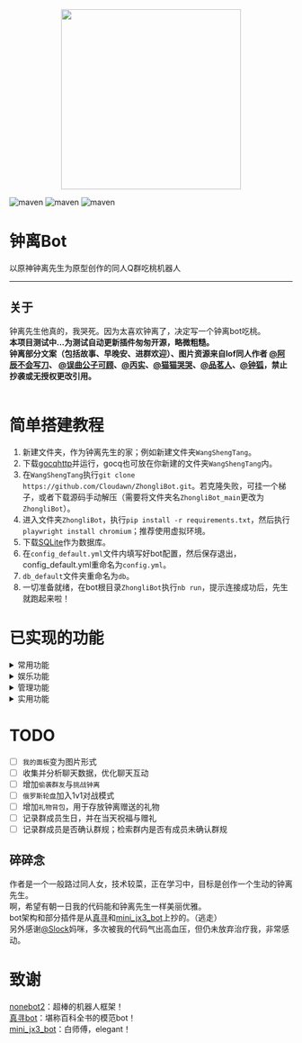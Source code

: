 <div align=center><img width="320" height="320" src="https://s2.loli.net/2022/07/28/ijPWQzoX1rCVOme.jpg"/></div>

![maven](https://img.shields.io/badge/python-3.10%2B-blue)
![maven](https://img.shields.io/badge/nonebot-2.0.0b4-yellow)
![maven](https://img.shields.io/badge/go--cqhttp-1.0.0-red)

 # 钟离Bot
 以原神钟离先生为原型创作的同人Q群吃桃机器人<br>
 ****
 
 ## 关于
  钟离先生他真的，我哭死。因为太喜欢钟离了，决定写一个钟离bot吃桃。<br>
 **本项目测试中...为测试自动更新插件匆匆开源，略微粗糙。**<br>
 **钟离部分文案（包括故事、早晚安、进群欢迎）、图片资源来自lof同人作者 [@阿辰不会写刀](https://whz0508.lofter.com)、 [@误曲公子可顾](https://wuqugongzikegu.lofter.com)、[@丙实](https://tuzimulang.lofter.com)、[@猫猫哭哭](https://moraxmywife.lofter.com)、[@品茗人](https://pinmingren.lofter.com/)、[@钟狐](https://huidanqing464.lofter.com)，禁止抄袭或无授权更改引用。**<br><br>
 
 
# 简单搭建教程
1. 新建文件夹，作为钟离先生的家；例如新建文件夹``WangShengTang``。
2. 下载[gocqhttp](https://docs.go-cqhttp.org/)并运行，gocq也可放在你新建的文件夹``WangShengTang``内。
3. 在``WangShengTang``执行``git clone https://github.com/Cloudawn/ZhongliBot.git``。若克隆失败，可挂一个梯子，或者下载源码手动解压（需要将文件夹名``ZhongliBot_main``更改为``ZhongliBot``）。
4. 进入文件夹``ZhongliBot``，执行``pip install -r requirements.txt``，然后执行``playwright install chromium``；推荐使用虚拟环境。
5. 下载[SQLite](https://www.sqlite.org/index.html)作为数据库。
6. 在``config_default.yml``文件内填写好bot配置，然后保存退出，config_default.yml重命名为``config.yml``。
7. ``db_default``文件夹重命名为``db``。
8. 一切准备就绪，在bot根目录``ZhongliBot``执行``nb run``，提示连接成功后，先生就跑起来啦！ <br>
 

# 已实现的功能
<details>
<summary>常用功能</summary>
 
- [x] 使用本地词库进行日常聊天
- [x] 以好感度作为分级的~~吃桃~~日常互动；如``亲亲``，``抱抱``，``贴贴``，``摸摸``
- [x] 富文本消息回复，包括语音/图片/图文/视频等~~所以resources很大~~
- [x] 昵称系统，使用``先生叫我xx``后，以后都会这样称呼你
- [x] 进群欢迎
- [x] 随机发送一张钟离照片
- [x] 色色禁言——不可以不敬仙师！
- [x] ``钟离讲故事``，随机发送一段文字或语音故事
- [x] ``钟离生草``，随机发送一张草元素含量丰富的图片
- [x] ``旅途见闻``，随机发送一张原神图片；男角色居多
- [x] ``今天吃什么``，``中午吃什么``，``晚上吃什么``，``夜宵吃什么``
 
</details>

<details>
<summary>娱乐功能</summary>
 
- [x] 头像表情包制作，来自[noneplugin/nonebot-plugin-petpet](https://github.com/noneplugin/nonebot-plugin-petpet)
- [x] 日常签到，获取升级经验值和原石
- [x] 个人面板，包括攻击、血量、双暴、速度等
- [x] 俄罗斯轮盘小游戏，包括 ``单人模式``和``多人模式``
- [x] coc跑团骰，.rxdy，抄的[abrahum/nonebot_plugin_cocdicer](https://github.com/abrahum/nonebot_plugin_cocdicer)
- [x] emoj合成，抄的[noneplugin/nonebot-plugin-emojimix](https://github.com/noneplugin/nonebot-plugin-emojimix)
- [x] ai绘画，来自[noneplugin/nonebot-plugin-drawer](https://github.com/CrazyBoyM/nonebot-plugin-drawer)
 
</details>

<details>
<summary>管理功能</summary>
 
### 群管理
- [x] 设置群头衔、群管理（需钟离是群主）
- [x] 被辱骂后告状
- [x] ``禁言@xx 60``、``解禁@xx``、``踢出@xx``，感谢[yzyyz1387/nonebot_plugin_admin](https://github.com/yzyyz1387/nonebot_plugin_admin)提供的方法
- [x] 发送加群申请者信息至群内
- [x] 刷屏禁言

### bot管理
- [x] ``[打开|关闭] xx``：控制插件开关状态
- [x] ``先生[休息|醒醒]``：控制bot全局开关状态
- [x] ``滴滴xxx``：向bot管理发送消息
- [x] ``同意好友``,``删除好友``，``同意入群``，``退群``
- [x] ``广播``：向bot所在群广播消息 （容易风控，尽量别用）
 
</details>

<details>
<summary>实用功能</summary>
 
- [x] 简洁的点歌功能，来自[noneplugin/nonebot-plugin-simplemusic](https://github.com/noneplugin/nonebot-plugin-simplemusic)
- [x] 学词，并记录到词库中，抄的[kexue-z/nonebot-plugin-word-bank2](https://github.com/kexue-z/nonebot-plugin-word-bank2)
- [x] 多语种翻译，来自[@bingyue](https://github.com/bingqiu456)
- [x] 疫情查询，包括查疫情地区，查出行政策等，来自[@bingyue](https://github.com/bingqiu456)；移植了[@SlightDust](https://github.com/SlightDust/yiqing_HoshinoBot)佬的出行政策查询
 
</details>

# TODO
- [ ] ``我的面板``变为图片形式
- [ ] 收集并分析聊天数据，优化聊天互动
- [ ] 增加``偷袭群友``与``挑战钟离``
- [ ] ``俄罗斯轮盘``加入1v1对战模式
- [ ] 增加``礼物背包``，用于存放钟离赠送的礼物
- [ ] 记录群成员生日，并在当天祝福与赠礼 
- [ ] 记录群成员是否确认群规；检索群内是否有成员未确认群规

 ## 碎碎念
 作者是一个一般路过同人女，技术较菜，正在学习中，目标是创作一个生动的钟离先生。 <br>
 啊，希望有朝一日我的代码能和钟离先生一样美丽优雅。<br>
bot架构和部分插件是从[真寻](https://github.com/HibiKier/zhenxun_bot)和[mini_jx3_bot](https://github.com/JustUndertaker/mini_jx3_bot)上抄的。（逃走）<br>另外感谢[@Slock](https://github.com/Sclock)妈咪，多次被我的代码气出高血压，但仍未放弃治疗我，非常感动。

# 致谢
[nonebot2](https://github.com/nonebot/nonebot2)：超棒的机器人框架！<br>
[真寻bot](https://github.com/HibiKier/zhenxun_bot)：堪称百科全书的模范bot！<br>
[mini_jx3_bot](https://github.com/JustUndertaker/mini_jx3_bot)：白师傅，elegant！<br>
